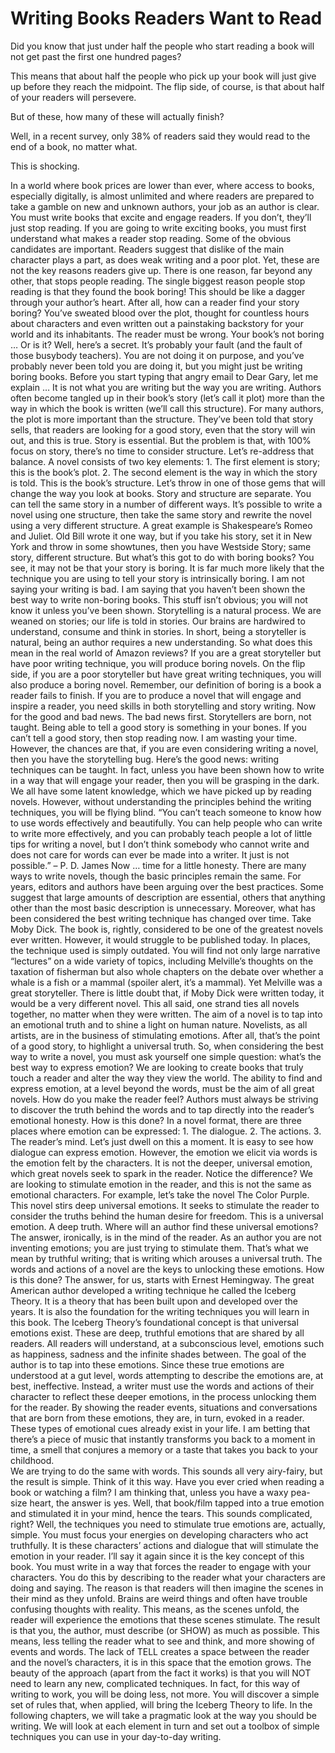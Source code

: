 # Writing Books Readers Want to Read
Did you know that just under half the people who start reading a book will not get past the first one hundred pages?

This means that about half the people who pick up your book will just give up before they reach the midpoint. The flip side, of course, is that about half of your readers will persevere.

But of these, how many of these will actually finish?

Well, in a recent survey, only 38% of readers said they would read to the end of a book, no matter what.

This is shocking.

In a world where book prices are lower than ever, where access to books, especially digitally, is almost unlimited and where readers are prepared to take a gamble on new and unknown authors, your job as an author is clear.
You must write books that excite and engage readers. If you don’t, they’ll just stop reading.
If you are going to write exciting books, you must first understand what makes a reader stop reading.
Some of the obvious candidates are important. Readers suggest that dislike of the main character plays a part, as does weak writing and a poor plot. Yet, these are not the key reasons readers give up. There is one reason, far beyond any other, that stops people reading.
The single biggest reason people stop reading is that they found the book boring!
This should be like a dagger through your author’s heart. After all, how can a reader find your story boring? You’ve sweated blood over the plot, thought for countless hours about characters and even written out a painstaking backstory for your world and its inhabitants.
The reader must be wrong. 
Your book’s not boring …
Or is it?
Well, here’s a secret. It’s probably your fault (and the fault of those busybody teachers).
You are not doing it on purpose, and you’ve probably never been told you are doing it, but you might just be writing boring books.
Before you start typing that angry email to Dear Gary, let me explain …
It is not what you are writing but the way you are writing.
Authors often become tangled up in their book’s story (let’s call it plot) more than the way in which the book is written (we’ll call this structure).
For many authors, the plot is more important than the structure. They’ve been told that story sells, that readers are looking for a good story, even that the story will win out, and this is true. Story is essential. But the problem is that, with 100% focus on story, there’s no time to consider structure.
Let’s re-address that balance. 
A novel consists of two key elements:
    1. The first element is story; this is the book’s plot.
    2. The second element is the way in which the story is told. This is the book’s structure.
Let’s throw in one of those gems that will change the way you look at books.
Story and structure are separate. You can tell the same story in a number of different ways. It’s possible to write a novel using one structure, then take the same story and rewrite the novel using a very different structure. 
A great example is Shakespeare’s Romeo and Juliet. Old Bill wrote it one way, but if you take his story, set it in New York and throw in some showtunes, then you have Westside Story; same story, different structure. 
But what’s this got to do with boring books?
You see, it may not be that your story is boring. It is far much more likely that the technique you are using to tell your story is intrinsically boring. I am not saying your writing is bad. I am saying that you haven’t been shown the best way to write non-boring books. This stuff isn’t obvious; you will not know it unless you’ve been shown.
Storytelling is a natural process. We are weaned on stories; our life is told in stories. Our brains are hardwired to understand, consume and think in stories.
In short, being a storyteller is natural, being an author requires a new understanding. 
So what does this mean in the real world of Amazon reviews?
If you are a great storyteller but have poor writing technique, you will produce boring novels. On the flip side, if you are a poor storyteller but have great writing techniques, you will also produce a boring novel. 
Remember, our definition of boring is a book a reader fails to finish.
If you are to produce a novel that will engage and inspire a reader, you need skills in both storytelling and story writing.
Now for the good and bad news.
The bad news first. Storytellers are born, not taught. Being able to tell a good story is something in your bones. If you can’t tell a good story, then stop reading now. I am wasting your time. However, the chances are that, if you are even considering writing a novel, then you have the storytelling bug.
Here’s the good news: writing techniques can be taught.
In fact, unless you have been shown how to write in a way that will engage your reader, then you will be grasping in the dark. We all have some latent knowledge, which we have picked up by reading novels. However, without understanding the principles behind the writing techniques, you will be flying blind.
“You can’t teach someone to know how to use words effectively and beautifully. You can help people who can write to write more effectively, and you can probably teach people a lot of little tips for writing a novel, but I don’t think somebody who cannot write and does not care for words can ever be made into a writer. It just is not possible.” – P. D. James
Now … time for a little honesty.
There are many ways to write novels, though the basic principles remain the same. For years, editors and authors have been arguing over the best practices. Some suggest that large amounts of description are essential, others that anything other than the most basic description is unnecessary. Moreover, what has been considered the best writing technique has changed over time.
Take Moby Dick. 
The book is, rightly, considered to be one of the greatest novels ever written. However, it would struggle to be published today. In places, the technique used is simply outdated. You will find not only large narrative “lectures” on a wide variety of topics, including Melville’s thoughts on the taxation of fisherman but also whole chapters on the debate over whether a whale is a fish or a mammal (spoiler alert, it’s a mammal). Yet Melville was a great storyteller.
There is little doubt that, if Moby Dick were written today, it would be a very different novel.
This all said, one strand ties all novels together, no matter when they were written. 
The aim of a novel is to tap into an emotional truth and to shine a light on human nature. Novelists, as all artists, are in the business of stimulating emotions. After all, that’s the point of a good story, to highlight a universal truth. 
So, when considering the best way to write a novel, you must ask yourself one simple question: what’s the best way to express emotion?
We are looking to create books that truly touch a reader and alter the way they view the world. The ability to find and express emotion, at a level beyond the words, must be the aim of all great novels. How do you make the reader feel? Authors must always be striving to discover the truth behind the words and to tap directly into the reader’s emotional honesty.
How is this done?
In a novel format, there are three places where emotion can be expressed:
    1. The dialogue.
    2. The actions.
    3. The reader’s mind.
Let’s just dwell on this a moment.
It is easy to see how dialogue can express emotion. However, the emotion we elicit via words is the emotion felt by the characters. It is not the deeper, universal emotion, which great novels seek to spark in the reader. 
Notice the difference? We are looking to stimulate emotion in the reader, and this is not the same as emotional characters.
For example, let’s take the novel The Color Purple. This novel stirs deep universal emotions. It seeks to stimulate the reader to consider the truths behind the human desire for freedom. This is a universal emotion. A deep truth.
Where will an author find these universal emotions?
The answer, ironically, is in the mind of the reader. 
As an author you are not inventing emotions; you are just trying to stimulate them. That’s what we mean by truthful writing; that is writing which arouses a universal truth. The words and actions of a novel are the keys to unlocking these emotions.
How is this done?
The answer, for us, starts with Ernest Hemingway.
The great American author developed a writing technique he called the Iceberg Theory. It is a theory that has been built upon and developed over the years. It is also the foundation for the writing techniques you will learn in this book.
The Iceberg Theory’s foundational concept is that universal emotions exist. These are deep, truthful emotions that are shared by all readers. All readers will understand, at a subconscious level, emotions such as happiness, sadness and the infinite shades between. 
The goal of the author is to tap into these emotions.
Since these true emotions are understood at a gut level, words attempting to describe the emotions are, at best, ineffective. Instead, a writer must use the words and actions of their character to reflect these deeper emotions, in the process unlocking them for the reader.
By showing the reader events, situations and conversations that are born from these emotions, they are, in turn, evoked in a reader.
These types of emotional cues already exist in your life. I am betting that there’s a piece of music that instantly transforms you back to a moment in time, a smell that conjures a memory or a taste that takes you back to your childhood.  
We are trying to do the same with words.
This sounds all very airy-fairy, but the result is simple.
Think of it this way. Have you ever cried when reading a book or watching a film? I am thinking that, unless you have a waxy pea-size heart, the answer is yes. Well, that book/film tapped into a true emotion and stimulated it in your mind, hence the tears.
This sounds complicated, right?
Well, the techniques you need to stimulate true emotions are, actually, simple.
You must focus your energies on developing characters who act truthfully. It is these characters’ actions and dialogue that will stimulate the emotion in your reader.
I’ll say it again since it is the key concept of this book.
You must write in a way that forces the reader to engage with your characters.
You do this by describing to the reader what your characters are doing and saying. The reason is that readers will then imagine the scenes in their mind as they unfold. Brains are weird things and often have trouble confusing thoughts with reality.
This means, as the scenes unfold, the reader will experience the emotions that these scenes stimulate. The result is that you, the author, must describe (or SHOW) as much as possible. This means, less telling the reader what to see and think, and more showing of events and words. The lack of TELL creates a space between the reader and the novel’s characters, it is in this space that the emotion grows. 
The beauty of the approach (apart from the fact it works) is that you will NOT need to learn any new, complicated techniques. In fact, for this way of writing to work, you will be doing less, not more. You will discover a simple set of rules that, when applied, will bring the Iceberg Theory to life.
In the following chapters, we will take a pragmatic look at the way you should be writing. We will look at each element in turn and set out a toolbox of simple techniques you can use in your day-to-day writing.
